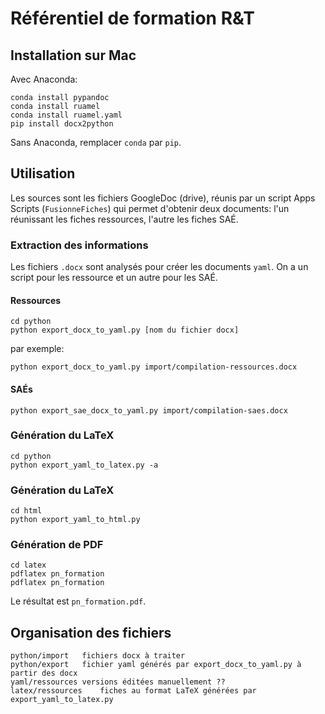 # Référentiel de formation R&T

## Installation sur Mac

Avec Anaconda:

    conda install pypandoc
    conda install ruamel
    conda install ruamel.yaml
    pip install docx2python

Sans Anaconda, remplacer `conda` par `pip`.

## Utilisation

Les sources sont les fichiers GoogleDoc (drive), réunis par un script Apps Scripts (`FusionneFiches`) qui permet d'obtenir deux documents: l'un réunissant les fiches ressources, l'autre les fiches SAÉ.

### Extraction des informations
Les fichiers `.docx` sont analysés pour créer les documents `yaml`. On a un script pour les ressource et un autre pour les SAÉ.

#### Ressources

    cd python
    python export_docx_to_yaml.py [nom du fichier docx]

par exemple:

    python export_docx_to_yaml.py import/compilation-ressources.docx

#### SAÉs

    python export_sae_docx_to_yaml.py import/compilation-saes.docx 


### Génération du LaTeX

    cd python
    python export_yaml_to_latex.py -a

### Génération du LaTeX

    cd html
    python export_yaml_to_html.py

### Génération de PDF

    cd latex
    pdflatex pn_formation
    pdflatex pn_formation

Le résultat est `pn_formation.pdf`.

## Organisation des fichiers

    python/import   fichiers docx à traiter
    python/export   fichier yaml générés par export_docx_to_yaml.py à partir des docx
    yaml/ressources versions éditées manuellement ??
    latex/ressources    fiches au format LaTeX générées par export_yaml_to_latex.py
